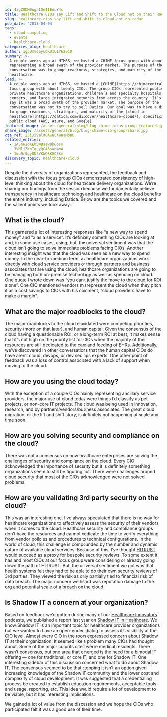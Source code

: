 ```yaml
---
id: 4igZ8DM9ugaIQeIIEouY4c
title: Healthcare CIOs say Lift and Shift to the Cloud not on their Radar
slug: healthcare-cios-say-lift-and-shift-to-cloud-not-on-radar
pub_date: '2018-04-04'
tags:
  - cloud-computing
  - events
  - healthcare-cloud
categories_blog: healthcare
author: 1gpUmvd6yuOKUIUIY620i0
summary: >-
  A couple weeks ago at HIMSS, we hosted a CHIME focus group with about 20 CIOs
  representing a broad swath of the provider market. The purpose of the
  conversation was to gauge readiness, strategies, and maturity of the cloud in
  healthcare.
lead: >-
  A couple weeks ago at HIMSS, we hosted a [CHIME](https://chimecentral.org)
  focus group with about twenty CIOs. The group CIOs represented public and
  private healthcare organizations, children’s and specialty hospitals, academic
  centers, and large integrated networks from across the country. It’s safe to
  say it was a broad swath of the provider market. The purpose of the
  conversation was not to try to sell Datica. Our goal was to have a discussion
  to gauge readiness, strategies, and maturity of the [cloud in
  healthcare](https://datica.com/discover/healthcare-cloud/), specifically the
  public cloud (AWS, Azure, and Google).
featured_image: /assets/general/blog/blog-chime-focus-group-featured.jpg
share_image: /assets/general/blog/blog-chime-cio-group-share.jpg
cta_ref: 2JiJivalm8AwUCAW8aMo8U
related_entries:
  - 1A5n62oXE0SW8sewOkGoso
  - 3VMljZKhTquyQC46sao4mA
  - 1mu9r0gy0U2YKWOSKGOEkm
discovery_topic: healthcare-cloud
---
```

Despite the diversity of organizations represented, the feedback and discussion with the focus group CIOs demonstrated consistency of high-level thinking about the cloud for healthcare delivery organizations. We’re sharing our findings from the session because we fundamentally believe transparency in healthcare technology and healthcare on the cloud benefits the entire industry, including Datica. Below are the topics we covered and the salient points we took away.

## What is the cloud?

This garnered a lot of interesting responses like “a new way to spend money” and “x as a service”. It’s definitely something CIOs are looking at and, in some use cases, using; but, the universal sentiment was that the cloud isn’t going to solve immediate problems facing CIOs. Another interesting insight was that the cloud was seen as a new way to spend money. In the near-to-medium term, as healthcare organizations work directly with cloud service providers or through partners and business associates that are using the cloud, healthcare organizations are going to be managing both on-premise technology as well as spending on cloud. One quote I wrote down was “you can’t justify the move to the cloud for ROI alone”. One CIO mentioned vendors misrepresent the cloud when they pitch it as a cost savings to CIOs with his comment, “cloud providers have to make a margin”.

## What are the major roadblocks to the cloud?

The major roadblocks to the cloud elucidated were competing priorities, security (more on that later), and human capital. Given the consensus of the cloud having a questionable ROI, or a long-term ROI at best, it makes sense that it’s not high on the priority list for CIOs when the majority of their resources are still dedicated to the care and feeding of EHRs. Additionally, we’ve discovered in other conversations that the human capital CIOs do have aren’t cloud, devops, or dev sec ops experts. One other point of feedback was a loss of control associated with a lack of support when moving to the cloud.

## How are you using the cloud today?

With the exception of a couple CIOs mainly representing ancillary service providers, the major use of cloud today were things I’d classify as pet projects, or non-core IT projects. The cloud was being used in innovation, research, and by partners/vendors/business associates. The great cloud migration, or the lift and shift story, is definitely not happening at scale any time soon.

## How are you solving security and compliance on the cloud?

There was not a consensus on how healthcare enterprises are solving the challenges of security and compliance on the cloud. Every CIO acknowledged the importance of security but it is definitely something organizations seem to still be figuring out. There were challenges around cloud security that most of the CIOs acknowledged were not solved problems.

## How are you validating 3rd party security on the cloud?

This was an interesting one. I’ve always speculated that there is no way for healthcare organizations to effectively assess the security of their vendors when it comes to the cloud. Healthcare security and compliance groups don’t have the resources and cannot dedicate the time to verify everything from vendor policies and procedures to technical configurations. In the world of cloud, this challenge is compounded by the number and dynamic nature of available cloud services. Because of this, I’ve thought [HITRUST](https://datica.com/discover/hitrust/) would succeed as a proxy for bespoke security reviews. To some extent it has and most CIOs at our focus group were considering or already going down the path of HITRUST. But, the universal sentiment we got was that health systems felt they had to be able to do their own security reviews of 3rd parties. They viewed the risk as only partially tied to financial risk of data breach. The major concern we heard was reputation damage to the org and potential scale of a breach on the cloud.

## Is Shadow IT a concern at your organization?

Based on feedback we’d gotten during many of our [Healthcare Innovators](https://datica.com/innovation/) podcasts, we published a report last year on [Shadow IT in Healthcare](https://datica.com/innovation/shadow-it-in-healthcare-cloud-cover-for-innovation-initiatives/). We know Shadow IT is an important topic for healthcare provider organizations but we wanted to have an open-ended dialog to assess it’s visibility at the CIO level. Almost every CIO in the room expressed concern about Shadow IT at their organization. It seemed like a problem many CIOs had thought about. Some of the major culprits cited werre medical residents. There wasn’t consensus, but one area that emerged is the need for a bimodal IT offering — one for traditional, or core IT, and one for Shadow IT.  One interesting sidebar of this discussion concerned what to do about Shadow IT. The consensus seemed to be that stopping it isn’t an option given increasing knowledge of the Shadow IT community and the lower cost and complexity of cloud development.  It was suggested that a credentialing process be created to establish education requirements, acceptable tools and usage, reporting, etc.  This idea would require a lot of development to be viable, but it has interesting implications.

We gained a lot of value from the discussion and we hope the CIOs who participated felt it was a good use of their time.
  